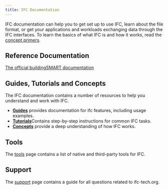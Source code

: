 ```yaml
---
title: IFC Documentation
---
```


<p>IFC documentation can help you to get set up to use IFC, learn about the file format, or get your applications and workloads exchanging data through the IFC interfaces. To learn the basics of what IFC is and how it works, read the <a href="/docs/concepts/">concept primers</a>.</p>

<h2>Reference Documentation</h2>

<p><a href="/docs/reference/">The official buildingSMART documentation</a></p>

<h2>Guides, Tutorials and Concepts</h2>

 <p>The IFC documentation contains a number of resources to help you understand and work with IFC.</p> 
<ul>
<li><b><a href="/docs/guides/">Guides</a></b> provides documentation for ifc features, including usage examples.</li>
<li><b><a href="/docs/tutorials/">Tutorials</a></b>Contains step-by-step instructions for common IFC tasks.</li>
<li><b><a href="/docs/concepts/">Concepts</a></b> provide a deep understanding of how IFC works.</li>
</ul>

<h2>Tools</h2>

<p>The <a href="/docs/tools/">tools</a> page contains a list of native and third-party tools for IFC.</p>

<h2>Support</h2>

<p>The <a href="/docs/troubleshooting/">support</a> page contains a guide for all questions related to ifc-tech.org.</p>


